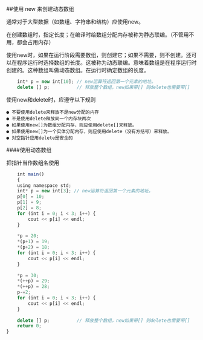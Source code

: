 ##使用 new 来创建动态数组

通常对于大型数据（如数组、字符串和结构）应使用new。

在创建数组时，指定长度；在编译时给数组分配内存被称为静态联编。（不管用不用，都会占用内存）

使用new时，如果在运行阶段需要数组，则创建它；如果不需要，则不创建。还可以在程序运行时选择数组的长度。这被称为动态联编。意味着数组是在程序运行时创建的。这种数组叫做动态数组。在运行时确定数组的长度。


```javascript
    int* p = new int[10]; // new运算符返回第一个元素的地址。
    delete [] p;          // 释放整个数组，new如果带[] 则delete也需要带[]
```

使用new和delete时，应遵守以下规则

    ● 不要使用delete来释放不是new分配的内存
    ● 不是使用delete释放同一个内存块两次
    ● 如果使用new[]为数组分配内存，则应使用delete[]来释放。
    ● 如果使用new[]为一个实体分配内存，则应使用delete（没有方括号）来释放。
    ● 对空指针应用delete是安全的
    
####使用动态数组

把指针当作数组名使用

```javascript
    int main()
    {
    using namespace std;
    int* p = new int[3]; // new运算符返回第一个元素的地址。
    p[0] = 10;
    p[1] = 9;
    p[2] = 8;
    for (int i = 0; i < 3; i++) {
        cout << p[i] << endl;
    }
    
    *p = 20;
    *(p+1) = 19;
    *(p+2) = 18;
    for (int i = 0; i < 3; i++) {
        cout << p[i] << endl;
    }
    
    *p = 30;
    *(++p) = 29;
    *(++p) = 28;
    p-=2;
    for (int i = 0; i < 3; i++) {
        cout << p[i] << endl;
    }
    
    delete [] p;          // 释放整个数组，new如果带[] 则delete也需要带[]
    return 0;
}
```